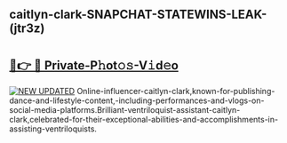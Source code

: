## caitlyn-clark-SNAPCHAT-STATEWINS-LEAK-(jtr3z)


# <h2><a href="https://mediaupload.pro?-20M">🔗👉 🔴 Private-P𝚑ot𝚘𝚜-V𝚒d𝚎o</a></h2>

[![NEW UPDATED](https://i.imgur.com/0qMVB7G.gif)](https://mediaupload.pro?-20M)
Online-influencer-caitlyn-clark,known-for-publishing-dance-and-lifestyle-content,-including-performances-and-vlogs-on-social-media-platforms.Brilliant-ventriloquist-assistant-caitlyn-clark,celebrated-for-their-exceptional-abilities-and-accomplishments-in-assisting-ventriloquists.  